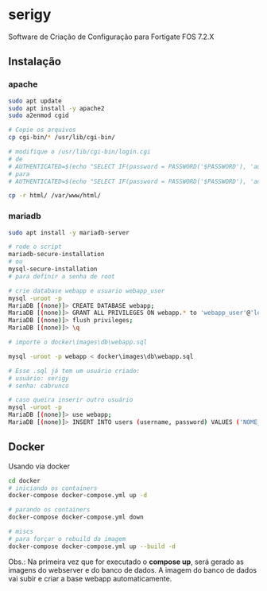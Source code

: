 # serigy

Software de Criação de Configuração para Fortigate FOS 7.2.X

## Instalação

### apache

```bash
sudo apt update
sudo apt install -y apache2
sudo a2enmod cgid

# Copie os arquivos
cp cgi-bin/* /usr/lib/cgi-bin/

# modifique o /usr/lib/cgi-bin/login.cgi
# de
# AUTHENTICATED=$(echo "SELECT IF(password = PASSWORD('$PASSWORD'), 'authenticated', 'denied') FROM users WHERE username = '$USERNAME';" | mysql -h db -u webapp_user -pwebapp_password webapp -s -N)
# para
# AUTHENTICATED=$(echo "SELECT IF(password = PASSWORD('$PASSWORD'), 'authenticated', 'denied') FROM users WHERE username = '$USERNAME';" | mysql -u webapp_user -pwebapp_password webapp -s -N)

cp -r html/ /var/www/html/

```

### mariadb

```bash
sudo apt install -y mariadb-server

# rode o script
mariadb-secure-installation
# ou
mysql-secure-installation
# para definir a senha de root

# crie database webapp e usuario webapp_user
mysql -uroot -p
MariaDB [(none)]> CREATE DATABASE webapp;
MariaDB [(none)]> GRANT ALL PRIVILEGES ON webapp.* to 'webapp_user'@'localhost' IDENTIFIED BY 'webapp_password';
MariaDB [(none)]> flush privileges;
MariaDB [(none)]> \q

# importe o docker\images\db\webapp.sql

mysql -uroot -p webapp < docker\images\db\webapp.sql

# Esse .sql já tem um usuário criado:
# usuário: serigy
# senha: cabrunco

# caso queira inserir outro usuário
mysql -uroot -p
MariaDB [(none)]> use webapp;
MariaDB [(none)]> INSERT INTO users (username, password) VALUES ('NOME_DO_SEU_USUARIO', PASSWORD('SENHA_DO_SEU_USUARIO'));

```

## Docker

Usando via docker

```bash
cd docker
# iniciando os containers
docker-compose docker-compose.yml up -d

# parando os containers
docker-compose docker-compose.yml down

# miscs
# para forçar o rebuild da imagem
docker-compose docker-compose.yml up --build -d
```

Obs.: Na primeira vez que for executado o **compose up**, será gerado as imagens do webserver e do banco de dados. A imagem do banco de dados vai subir e criar a base webapp automaticamente.

